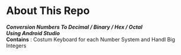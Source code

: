 <h1>About This Repo</h1>
<i><b>Conversion Numbers To Decimal / Binary / Hex / Octal</b></i>
<br>
<b><i>Using Android Studio</i></b>
<br>
<b>Contains</b> : Costum Keyboard for each Number System and Handl Big Integers
